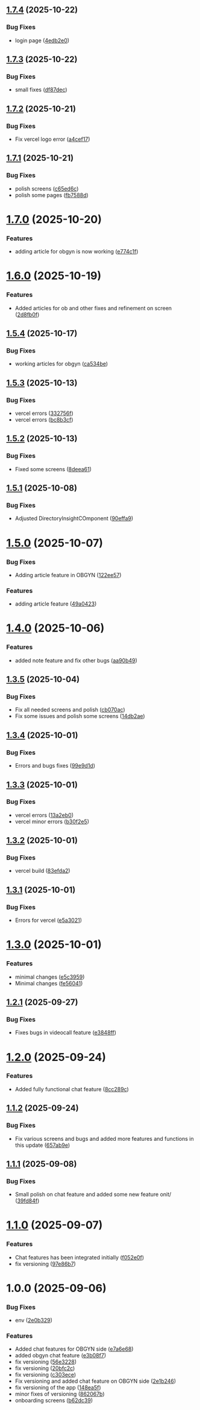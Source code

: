 ## [1.7.4](https://github.com/Womby-Project/obgyn-admin/compare/v1.7.3...v1.7.4) (2025-10-22)


### Bug Fixes

* login page ([4edb2e0](https://github.com/Womby-Project/obgyn-admin/commit/4edb2e057b16fbd1eaab67ad6b58a19995e3cd7c))

## [1.7.3](https://github.com/Womby-Project/obgyn-admin/compare/v1.7.2...v1.7.3) (2025-10-22)


### Bug Fixes

* small fixes ([df87dec](https://github.com/Womby-Project/obgyn-admin/commit/df87deca90fc614368c81cc62f6ec379f84577b7))

## [1.7.2](https://github.com/Womby-Project/obgyn-admin/compare/v1.7.1...v1.7.2) (2025-10-21)


### Bug Fixes

* Fix vercel logo error ([a4cef17](https://github.com/Womby-Project/obgyn-admin/commit/a4cef175998bc45b84db3f96d011cafe88c193cf))

## [1.7.1](https://github.com/Womby-Project/obgyn-admin/compare/v1.7.0...v1.7.1) (2025-10-21)


### Bug Fixes

* polish screens ([c65ed6c](https://github.com/Womby-Project/obgyn-admin/commit/c65ed6c1b29bec63f02ff927a40561baccd83036))
* polish some pages ([fb7588d](https://github.com/Womby-Project/obgyn-admin/commit/fb7588d6ea9e2f032996edf326ff869f8d014418))

# [1.7.0](https://github.com/Womby-Project/obgyn-admin/compare/v1.6.0...v1.7.0) (2025-10-20)


### Features

* adding article for obgyn is now working ([e774c1f](https://github.com/Womby-Project/obgyn-admin/commit/e774c1faddc23411e0be9c16888b8ee1a0acd0de))

# [1.6.0](https://github.com/Womby-Project/obgyn-admin/compare/v1.5.4...v1.6.0) (2025-10-19)


### Features

* Added articles for ob and other fixes and refinement on screen ([2d8fb0f](https://github.com/Womby-Project/obgyn-admin/commit/2d8fb0f76a6e831a7365c8d310326861adaf441b))

## [1.5.4](https://github.com/Womby-Project/obgyn-admin/compare/v1.5.3...v1.5.4) (2025-10-17)


### Bug Fixes

* working articles for obgyn ([ca534be](https://github.com/Womby-Project/obgyn-admin/commit/ca534beba42361c84c128b284f81bed551905be8))

## [1.5.3](https://github.com/Womby-Project/obgyn-admin/compare/v1.5.2...v1.5.3) (2025-10-13)


### Bug Fixes

* vercel errors ([332756f](https://github.com/Womby-Project/obgyn-admin/commit/332756fed923f3ab4a4de7cc18dd45c62ddf235a))
* vercel errors ([bc8b3cf](https://github.com/Womby-Project/obgyn-admin/commit/bc8b3cfd98c997a58c19affa38a0845169e2dc7d))

## [1.5.2](https://github.com/Womby-Project/obgyn-admin/compare/v1.5.1...v1.5.2) (2025-10-13)


### Bug Fixes

* Fixed some screens ([8deea61](https://github.com/Womby-Project/obgyn-admin/commit/8deea61a410d457688f6de5dbd5cc64cb2dda8b3))

## [1.5.1](https://github.com/Womby-Project/obgyn-admin/compare/v1.5.0...v1.5.1) (2025-10-08)


### Bug Fixes

* Adjusted DirectoryInsightCOmponent ([90effa9](https://github.com/Womby-Project/obgyn-admin/commit/90effa98f54ee148f0bb13abdda2fa0dbd883aa5))

# [1.5.0](https://github.com/Womby-Project/obgyn-admin/compare/v1.4.0...v1.5.0) (2025-10-07)


### Bug Fixes

* Adding article feature in OBGYN ([122ee57](https://github.com/Womby-Project/obgyn-admin/commit/122ee57ed5e63512d3b7e2e1926993b3f544ff75))


### Features

* adding article feature ([49a0423](https://github.com/Womby-Project/obgyn-admin/commit/49a0423c037cd340bfd313552cedf59834454811))

# [1.4.0](https://github.com/Womby-Project/obgyn-admin/compare/v1.3.5...v1.4.0) (2025-10-06)


### Features

* added note feature and fix other bugs ([aa90b49](https://github.com/Womby-Project/obgyn-admin/commit/aa90b49b0710dca3affc01226ea4bd410ec7b925))

## [1.3.5](https://github.com/Womby-Project/obgyn-admin/compare/v1.3.4...v1.3.5) (2025-10-04)


### Bug Fixes

* Fix all needed screens and polish ([cb070ac](https://github.com/Womby-Project/obgyn-admin/commit/cb070ac2b74ac2f96db9435f5f60640bb9cbf58e))
* Fix some issues and polish some screens ([14db2ae](https://github.com/Womby-Project/obgyn-admin/commit/14db2ae28fdb347f93ed7a7f9602177550055359))

## [1.3.4](https://github.com/Womby-Project/obgyn-admin/compare/v1.3.3...v1.3.4) (2025-10-01)


### Bug Fixes

* Errors and bugs fixes ([99e9d1d](https://github.com/Womby-Project/obgyn-admin/commit/99e9d1dbf9fb66c85f1a3e4c878b82655e81e63e))

## [1.3.3](https://github.com/Womby-Project/obgyn-admin/compare/v1.3.2...v1.3.3) (2025-10-01)


### Bug Fixes

* vercel errors ([13a2eb0](https://github.com/Womby-Project/obgyn-admin/commit/13a2eb0ddc6034635dd554dae5e654092fd921bb))
* vercel minor errors ([b30f2e5](https://github.com/Womby-Project/obgyn-admin/commit/b30f2e5640f740c85a5245091cb7622a779a85e7))

## [1.3.2](https://github.com/Womby-Project/obgyn-admin/compare/v1.3.1...v1.3.2) (2025-10-01)


### Bug Fixes

* vercel build ([83efda2](https://github.com/Womby-Project/obgyn-admin/commit/83efda212862d4b4575832dc10fb36192423520c))

## [1.3.1](https://github.com/Womby-Project/obgyn-admin/compare/v1.3.0...v1.3.1) (2025-10-01)


### Bug Fixes

* Errors for vercel ([e5a3021](https://github.com/Womby-Project/obgyn-admin/commit/e5a30215e96231e774daac4b76ad63cd263c03bf))

# [1.3.0](https://github.com/Womby-Project/obgyn-admin/compare/v1.2.1...v1.3.0) (2025-10-01)


### Features

* minimal changes ([e5c3959](https://github.com/Womby-Project/obgyn-admin/commit/e5c39590785f6e97c4a4fe0f0767fffd809f9c14))
* Minimal changes ([fe56041](https://github.com/Womby-Project/obgyn-admin/commit/fe5604124e9442e84b3d0cc4e211661371072572))

## [1.2.1](https://github.com/Womby-Project/obgyn-admin/compare/v1.2.0...v1.2.1) (2025-09-27)


### Bug Fixes

* Fixes bugs in videocall feature ([e3848ff](https://github.com/Womby-Project/obgyn-admin/commit/e3848fff9e66e18dcbb2462c3586102e27b152b3))

# [1.2.0](https://github.com/Womby-Project/obgyn-admin/compare/v1.1.2...v1.2.0) (2025-09-24)


### Features

* Added fully functional chat feature ([8cc289c](https://github.com/Womby-Project/obgyn-admin/commit/8cc289cf672f3a861347d42407aef9af27812ccb))

## [1.1.2](https://github.com/Womby-Project/obgyn-admin/compare/v1.1.1...v1.1.2) (2025-09-24)


### Bug Fixes

* Fix various screens and bugs and added more features and functions in this update ([657ab9e](https://github.com/Womby-Project/obgyn-admin/commit/657ab9e32951b98dbcc60e8ad83a364357d1b58f))

## [1.1.1](https://github.com/Womby-Project/obgyn-admin/compare/v1.1.0...v1.1.1) (2025-09-08)


### Bug Fixes

* Small polish on chat feature and added some new feature onit/ ([39fd84f](https://github.com/Womby-Project/obgyn-admin/commit/39fd84f89859ac4840e155e30bda61cc508d43f0))

# [1.1.0](https://github.com/Womby-Project/obgyn-admin/compare/v1.0.0...v1.1.0) (2025-09-07)


### Features

* Chat features has been integrated initially ([f052e0f](https://github.com/Womby-Project/obgyn-admin/commit/f052e0f33b0ee084d61f7a3f069966ce7cbeaf6d))
* fix versioning ([97e86b7](https://github.com/Womby-Project/obgyn-admin/commit/97e86b7440878a8e881771105424f3b2988b9816))

# 1.0.0 (2025-09-06)


### Bug Fixes

* env ([2e0b329](https://github.com/Womby-Project/obgyn-admin/commit/2e0b329f5f98fcd1873206038e7e80dab1a11108))


### Features

* Added chat features for OBGYN side ([e7a6e68](https://github.com/Womby-Project/obgyn-admin/commit/e7a6e68f487a4aebc25d22f270e4cb37e8ce92b3))
* added obgyn chat feature ([e3b08f7](https://github.com/Womby-Project/obgyn-admin/commit/e3b08f78faa9f3d24edae807d2b728bd8b8ef3da))
* fix versioning ([56e3228](https://github.com/Womby-Project/obgyn-admin/commit/56e32283e3d44a68e2c162d4f417a2747a41e527))
* fix versioning ([20bfc2c](https://github.com/Womby-Project/obgyn-admin/commit/20bfc2c57125086f6f972242c404fe35ceeeca29))
* fix versioning ([c303ece](https://github.com/Womby-Project/obgyn-admin/commit/c303eceb14881ef387890f6670572ee6870ce44a))
* Fix versioning and added chat feature on OBGYN side ([2e1b246](https://github.com/Womby-Project/obgyn-admin/commit/2e1b24621075d75fd0d536f6427b6425401e594c))
* fix versioning of the app ([148ea5f](https://github.com/Womby-Project/obgyn-admin/commit/148ea5fa0ac5b3ac1849a7a71697207dba06905d))
* minor fixes of versioning ([862067b](https://github.com/Womby-Project/obgyn-admin/commit/862067bdbb7246bdd0226c38d63c7a38e7d7f112))
* onboarding screens ([b62dc39](https://github.com/Womby-Project/obgyn-admin/commit/b62dc3953279bb4783ffc2c7b44a54f8244947dd))
